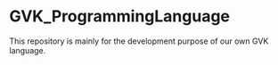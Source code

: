 # GVK_ProgrammingLanguage
This repository is mainly for the development purpose of our own GVK language.
